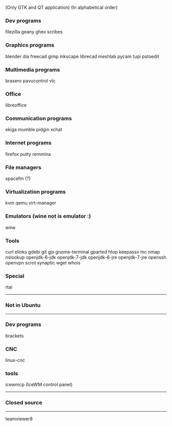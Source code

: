 (Only GTK and QT application)
(In alphabetical order)

### Dev programs
filezilla geany ghex scribes

### Graphics programs
blender dia freecad gimp inkscape librecad meshlab pycam tupi pstoedit

### Multimedia programs
brasero pavucontrol vlc

### Office
libreoffice

### Communication programs
ekiga mumble pidgin xchat

### Internet programs
firefox putty remmina

### File managers
spacefm (?)

### Virtualization programs
kvm qemu virt-manager

### Emulators (wine not is emulator :)
wine

### Tools
curl elinks gdebi git gjs gnome-terminal gparted htop keepassx mc nmap nslookup openjdk-6-jdk openjdk-7-jdk openjdk-6-jre openjdk-7-jre openssh openvpn scrot synaptic wget whois

### Special
rtai

***
### Not in Ubuntu
***

### Dev programs
brackets

### CNC
linux-cnc

### tools
icewmcp (IceWM control panel)

***
### Closed source
***
teamviewer8
